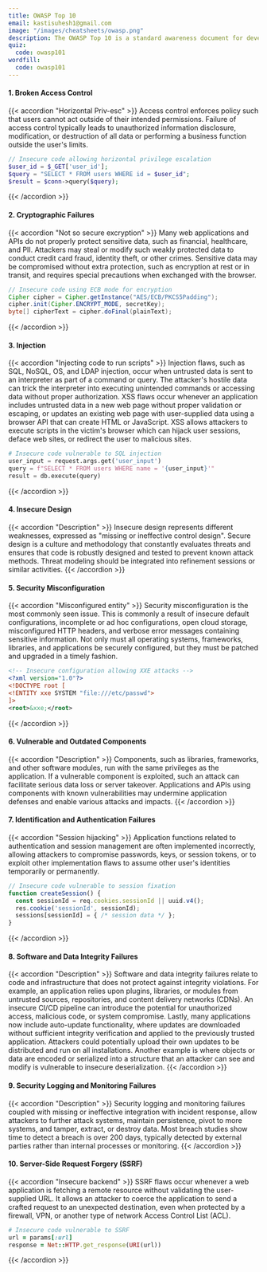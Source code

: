```yaml
---
title: OWASP Top 10
email: kastisuhesh1@gmail.com
image: "/images/cheatsheets/owasp.png"
description: The OWASP Top 10 is a standard awareness document for developers and web application security teams. It represents a broad consensus about the most critical security risks to web applications.
quiz:
  code: owasp101
wordfill:
  code: owasp101
---
```


#### 1. Broken Access Control

{{< accordion "Horizontal Priv-esc" >}}
Access control enforces policy such that users cannot act outside of their intended permissions. Failure of access control typically leads to unauthorized information disclosure, modification, or destruction of all data or performing a business function outside the user's limits.

```php
// Insecure code allowing horizontal privilege escalation
$user_id = $_GET['user_id'];
$query = "SELECT * FROM users WHERE id = $user_id";
$result = $conn->query($query);
```
{{< /accordion >}}

#### 2. Cryptographic Failures

{{< accordion "Not so secure excryption" >}}
Many web applications and APIs do not properly protect sensitive data, such as financial, healthcare, and PII. Attackers may steal or modify such weakly protected data to conduct credit card fraud, identity theft, or other crimes. Sensitive data may be compromised without extra protection, such as encryption at rest or in transit, and requires special precautions when exchanged with the browser.

```java
// Insecure code using ECB mode for encryption
Cipher cipher = Cipher.getInstance("AES/ECB/PKCS5Padding");
cipher.init(Cipher.ENCRYPT_MODE, secretKey);
byte[] cipherText = cipher.doFinal(plainText);
```
{{< /accordion >}}

#### 3. Injection

{{< accordion "Injecting code to run scripts" >}}
Injection flaws, such as SQL, NoSQL, OS, and LDAP injection, occur when untrusted data is sent to an interpreter as part of a command or query. The attacker's hostile data can trick the interpreter into executing unintended commands or accessing data without proper authorization. XSS flaws occur whenever an application includes untrusted data in a new web page without proper validation or escaping, or updates an existing web page with user-supplied data using a browser API that can create HTML or JavaScript. XSS allows attackers to execute scripts in the victim's browser which can hijack user sessions, deface web sites, or redirect the user to malicious sites.

```python
# Insecure code vulnerable to SQL injection
user_input = request.args.get('user_input')
query = f"SELECT * FROM users WHERE name = '{user_input}'"
result = db.execute(query)
```
{{< /accordion >}}

#### 4. Insecure Design

{{< accordion "Description" >}}
Insecure design represents different weaknesses, expressed as "missing or ineffective control design". Secure design is a culture and methodology that constantly evaluates threats and ensures that code is robustly designed and tested to prevent known attack methods. Threat modeling should be integrated into refinement sessions or similar activities.
{{< /accordion >}}

#### 5. Security Misconfiguration

{{< accordion "Misconfigured entity" >}}
Security misconfiguration is the most commonly seen issue. This is commonly a result of insecure default configurations, incomplete or ad hoc configurations, open cloud storage, misconfigured HTTP headers, and verbose error messages containing sensitive information. Not only must all operating systems, frameworks, libraries, and applications be securely configured, but they must be patched and upgraded in a timely fashion.

```xml
<!-- Insecure configuration allowing XXE attacks -->
<?xml version="1.0"?>
<!DOCTYPE root [
<!ENTITY xxe SYSTEM "file:///etc/passwd">
]>
<root>&xxe;</root>
```
{{< /accordion >}}

#### 6. Vulnerable and Outdated Components

{{< accordion "Description" >}}
Components, such as libraries, frameworks, and other software modules, run with the same privileges as the application. If a vulnerable component is exploited, such an attack can facilitate serious data loss or server takeover. Applications and APIs using components with known vulnerabilities may undermine application defenses and enable various attacks and impacts.
{{< /accordion >}}

#### 7. Identification and Authentication Failures

{{< accordion "Session hijacking" >}}
Application functions related to authentication and session management are often implemented incorrectly, allowing attackers to compromise passwords, keys, or session tokens, or to exploit other implementation flaws to assume other user's identities temporarily or permanently.

```javascript
// Insecure code vulnerable to session fixation
function createSession() {
  const sessionId = req.cookies.sessionId || uuid.v4();
  res.cookie('sessionId', sessionId);
  sessions[sessionId] = { /* session data */ };
}
```
{{< /accordion >}}

#### 8. Software and Data Integrity Failures

{{< accordion "Description" >}}
Software and data integrity failures relate to code and infrastructure that does not protect against integrity violations. For example, an application relies upon plugins, libraries, or modules from untrusted sources, repositories, and content delivery networks (CDNs). An insecure CI/CD pipeline can introduce the potential for unauthorized access, malicious code, or system compromise. Lastly, many applications now include auto-update functionality, where updates are downloaded without sufficient integrity verification and applied to the previously trusted application. Attackers could potentially upload their own updates to be distributed and run on all installations. Another example is where objects or data are encoded or serialized into a structure that an attacker can see and modify is vulnerable to insecure deserialization.
{{< /accordion >}}

#### 9. Security Logging and Monitoring Failures

{{< accordion "Description" >}}
Security logging and monitoring failures coupled with missing or ineffective integration with incident response, allow attackers to further attack systems, maintain persistence, pivot to more systems, and tamper, extract, or destroy data. Most breach studies show time to detect a breach is over 200 days, typically detected by external parties rather than internal processes or monitoring.
{{< /accordion >}}

#### 10. Server-Side Request Forgery (SSRF)

{{< accordion "Insecure backend" >}}
SSRF flaws occur whenever a web application is fetching a remote resource without validating the user-supplied URL. It allows an attacker to coerce the application to send a crafted request to an unexpected destination, even when protected by a firewall, VPN, or another type of network Access Control List (ACL).

```ruby
# Insecure code vulnerable to SSRF
url = params[:url]
response = Net::HTTP.get_response(URI(url))
```
{{< /accordion >}}

